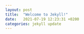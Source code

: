 ```yaml
---
layout: post
title:  "Welcome to Jekyll!"
date:   2021-07-19 12:23:31 +0200
categories: jekyll update
---
```

